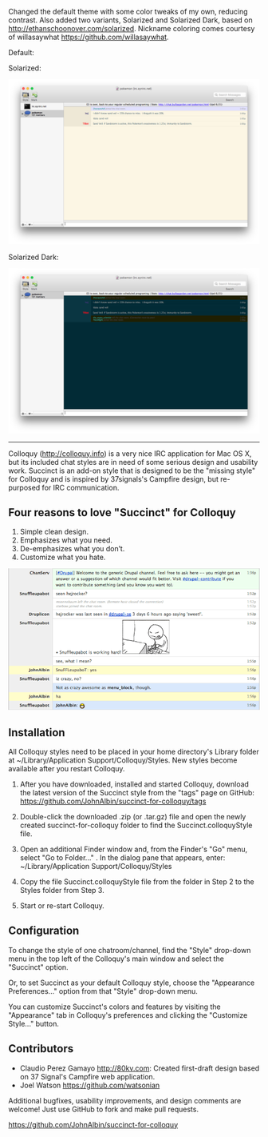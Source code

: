 
Changed the default theme with some color tweaks of my own, reducing contrast. Also
added two variants, Solarized and Solarized Dark, based on http://ethanschoonover.com/solarized.
Nickname coloring comes courtesy of willasaywhat <https://github.com/willasaywhat>.

Default:

Solarized:

![Screenshot](Solarized.png)

Solarized Dark:

![Screenshot](Dark.png)

----------------

Colloquy (<http://colloquy.info>) is a very nice IRC application for Mac OS X,
but its included chat styles are in need of some serious design and usability
work. Succinct is an add-on style that is designed to be the "missing style" for
Colloquy and is inspired by 37signals's Campfire design, but re-purposed for IRC
communication.


Four reasons to love "Succinct" for Colloquy
--------------------------------------------

1. Simple clean design.
2. Emphasizes what you need.
3. De-emphasizes what you don’t.
4. Customize what you hate.

<img src="https://github.com/JohnAlbin/succinct-for-colloquy/raw/master/screenshot.png" width="800" alt="Screenshot" />


Installation
------------

All Colloquy styles need to be placed in your home directory's Library folder at
~/Library/Application Support/Colloquy/Styles. New styles become available after
you restart Colloquy.

1. After you have downloaded, installed and started Colloquy, download the
   latest version of the Succinct style from the "tags" page on GitHub:
   https://github.com/JohnAlbin/succinct-for-colloquy/tags

2. Double-click the downloaded .zip (or .tar.gz) file and open the newly
   created succinct-for-colloquy folder to find the Succinct.colloquyStyle file.

3. Open an additional Finder window and, from the Finder's "Go" menu, select
   "Go to Folder..." . In the dialog pane that appears, enter:
     ~/Library/Application Support/Colloquy/Styles

4. Copy the file Succinct.colloquyStyle file from the folder in Step 2 to the
   Styles folder from Step 3.

5. Start or re-start Colloquy.


Configuration
-------------

To change the style of one chatroom/channel, find the "Style" drop-down menu in
the top left of the Colloquy's main window and select the "Succinct" option.

Or, to set Succinct as your default Colloquy style, choose the "Appearance
Preferences..." option from that "Style" drop-down menu.

You can customize Succinct's colors and features by visiting the "Appearance"
tab in Colloquy's preferences and clicking the "Customize Style..." button.


Contributors
------------

* Claudio Perez Gamayo <http://80kv.com>: Created first-draft design based on 37
  Signal's Campfire web application.
* Joel Watson <https://github.com/watsonian>

Additional bugfixes, usability improvements, and design comments are welcome!
Just use GitHub to fork and make pull requests.

<https://github.com/JohnAlbin/succinct-for-colloquy>
